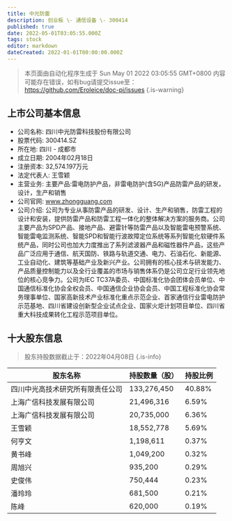 ```yaml
---
title: 中光防雷
description: 创业板 \- 通信设备 \- 300414
published: true
date: 2022-05-01T03:05:55.000Z
tags: stock
editor: markdown
dateCreated: 2022-01-01T00:00:00.000Z
---
```


> 本页面由自动化程序生成于 Sun May 01 2022 03:05:55 GMT+0800
> 内容可能存在错误，如有bug请提交issue至：https://github.com/Eroleice/doc-pi/issues
{.is-warning}

## 上市公司基本信息
- 公司名称: 四川中光防雷科技股份有限公司
- 股票代码: 300414.SZ
- 所在地: 四川 - 成都市
- 成立日期: 2004年02月18日
- 注册资本: 32,574.197万元
- 法定代表人: 王雪颖
- 主营业务: 主要产品:雷电防护产品，非雷电防护(含5G)产品防雷产品的研发，设计，生产和销售
- 公司官网: www.zhongguang.com
- 公司介绍: 公司为专业从事防雷产品的研发、设计、生产和销售，防雷工程的设计和安装，提供防雷产品和防雷工程一体化的整体解决方案的服务商。公司主要产品为SPD产品、接地产品、避雷针等防雷产品以及智能雷电预警系统、智能雷电监测系统、智能SPD和智能行波故障定位系统等系列智能化软硬件系统产品，同时公司也加大力度推出了系列滤波器产品和磁性器件产品，这些产品广泛应用于通信、航天国防、铁路与轨道交通、电力、石油石化、新能源、工业自动化、建筑等基础产业及新兴产业。公司拥有的核心技术与研发能力、产品质量控制能力以及全行业覆盖的市场与销售体系仍是公司立足行业领先地位的核心竞争力。公司为IEC TC37A委员、中国标准化协会团体会员单位、中国通信标准化协会全权会员、中国通信企业协会会员、中国工程标准化协会常务理事单位、国家高新技术产业标准化重点示范企业、首家通信行业雷电防护示范基地、四川省建设创新型企业试点企业、国家火炬计划项目单位、四川省重大科技成果转化工程示范项目单位。


## 十大股东信息
> 股东持股数据截止于：2022年04月08日
{.is-info}

| 股东名称 | 持股数量（股） | 持股比例 |
| --- | --- | --- |
| 四川中光高技术研究所有限责任公司 | 133,276,450 | 40.88% |
| 上海广信科技发展有限公司 | 21,496,316 | 6.59% |
| 上海广信科技发展有限公司 | 20,735,000 | 6.36% |
| 王雪颖 | 18,552,778 | 5.69% |
| 何亨文 | 1,198,611 | 0.37% |
| 黄书峰 | 1,049,200 | 0.32% |
| 周旭兴 | 935,200 | 0.29% |
| 史俊伟 | 750,444 | 0.23% |
| 潘玲玲 | 681,500 | 0.21% |
| 陈峰 | 620,000 | 0.19% |




